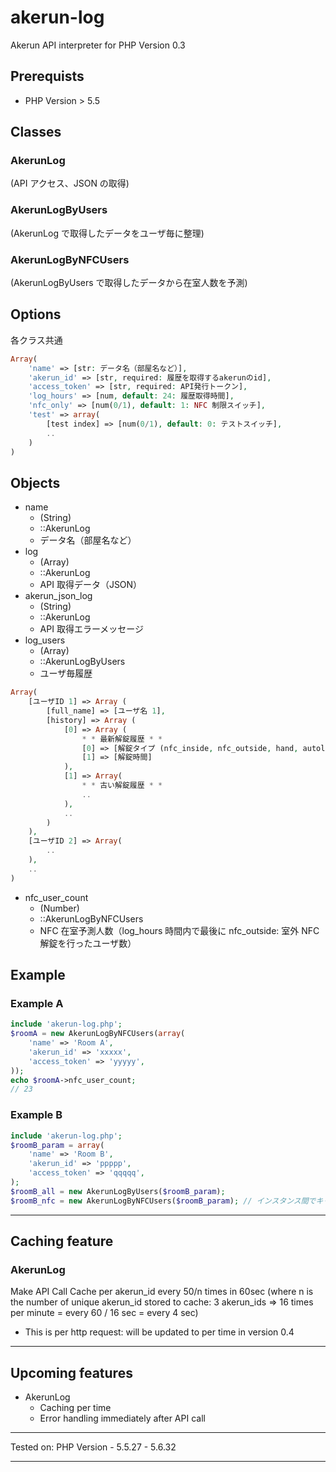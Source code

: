 # akerun-log
Akerun API interpreter for PHP
Version 0.3

## Prerequists
- PHP Version > 5.5

## Classes
### AkerunLog
(API アクセス、JSON の取得)
### AkerunLogByUsers
(AkerunLog で取得したデータをユーザ毎に整理)
### AkerunLogByNFCUsers
(AkerunLogByUsers で取得したデータから在室人数を予測)

## Options
各クラス共通
```php
Array(
	'name' => [str: データ名（部屋名など）],
	'akerun_id' => [str, required: 履歴を取得するakerunのid],
	'access_token' => [str, required: API発行トークン],
	'log_hours' => [num, default: 24: 履歴取得時間],
	'nfc_only' => [num(0/1), default: 1: NFC 制限スイッチ],
	'test' => array(
		[test index] => [num(0/1), default: 0: テストスイッチ],
		..
	)
)
```

## Objects
- name
	- (String)
	- ::AkerunLog
	- データ名（部屋名など）
- log
	- (Array)
	- ::AkerunLog
	- API 取得データ（JSON）
- akerun_json_log
	- (String)
	- ::AkerunLog
	- API 取得エラーメッセージ
- log_users
	- (Array)
	- ::AkerunLogByUsers
	- ユーザ毎履歴
```php
Array(
	[ユーザID 1] => Array (
		[full_name] => [ユーザ名 1],
		[history] => Array (
			[0] => Array (
				* * 最新解錠履歴 * *
				[0] => [解錠タイプ (nfc_inside, nfc_outside, hand, autolock..)]
				[1] => [解錠時間]
			),
			[1] => Array(
				* * 古い解錠履歴 * *
				..
			),
			..
		)
	),
	[ユーザID 2] => Array(
		..
	),
	..
)
```
- nfc_user_count
	- (Number)
	- ::AkerunLogByNFCUsers
	- NFC 在室予測人数（log_hours 時間内で最後に nfc_outside: 室外 NFC 解錠を行ったユーザ数）

## Example
### Example A
```php
include 'akerun-log.php';
$roomA = new AkerunLogByNFCUsers(array(
	'name' => 'Room A',
	'akerun_id' => 'xxxxx',
	'access_token' => 'yyyyy',
));
echo $roomA->nfc_user_count;
// 23
```

### Example B
```php
include 'akerun-log.php';
$roomB_param = array(
	'name' => 'Room B',
	'akerun_id' => 'ppppp',
	'access_token' => 'qqqqq',
);
$roomB_all = new AkerunLogByUsers($roomB_param);
$roomB_nfc = new AkerunLogByNFCUsers($roomB_param); // インスタンス間でキャッシュを共有しているのでAPIリクエストは１回のみ
```

- - - - - - - - - - - - - - - - - -

## Caching feature

### AkerunLog
Make API Call Cache per akerun_id every 50/n times in 60sec
(where n is the number of unique akerun_id stored to cache: 3 akerun_ids
=> 16 times per minute = every 60 / 16 sec = every 4 sec)

* This is per http request: will be updated to per time in version 0.4

- - - - - - - - - - - - - - - - - -

## Upcoming features

- AkerunLog
	- Caching per time
	- Error handling immediately after API call

- - - - - - - - - - - - - - - - - -

Tested on:
PHP Version
	- 5.5.27
	- 5.6.32

- - - - - - - - - - - - - - - - - -
